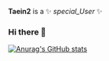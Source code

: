 **Taein2** is a ✨ _special_User_ ✨ 


### Hi there 👋


[![Anurag's GitHub stats](https://github-readme-stats.vercel.app/api?username=Taein2)](https://github.com/anuraghazra/github-readme-stats)
